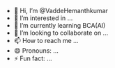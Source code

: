 - 👋 Hi, I’m @VaddeHemanthkumar
- 👀 I’m interested in ...
- 🌱 I’m currently learning  BCA(AI)
- 💞️ I’m looking to collaborate on ...
- 📫 How to reach me ...
- 😄 Pronouns: ...
- ⚡ Fun fact: ...

<!---
VaddeHemanthkumar/VaddeHemanthkumar is a ✨ special ✨ repository because its `README.md` (this file) appears on your GitHub profile.
You can click the Preview link to take a look at your changes.
--->
